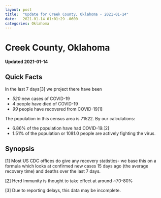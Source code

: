 ```yaml
---
layout: post
title:  "Update for Creek County, Oklahoma - 2021-01-14"
date:   2021-01-14 01:01:29 -0600
categories: Oklahoma
---
```


# Creek County, Oklahoma
#### Updated 2021-01-14

## Quick Facts

In the last 7 days[3] we project there have been
- *520* new cases of COVID-19
- *4* people have died of COVID-19
- *99* people have recovered from COVID-19[1]

The population in this census area is 71522. By our calculations:
- 6.86% of the population have had COVID-19.[2]
- 1.51% of the population or 1081.0 people are actively fighting the virus.

## Synopsis




[1] Most US CDC offices do give any recovery statistics- we base this on a formula which looks at confirmed new cases
15 days ago (the average recovery time) and deaths over the last 7 days.

[2] Herd Immunity is thought to take effect at around ~70-80%

[3] Due to reporting delays, this data may be incomplete.
 
    